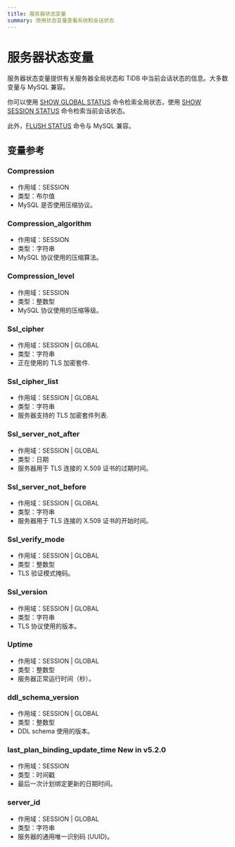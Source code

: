 ```yaml
---
title: 服务器状态变量
summary: 使用状态变量查看系统和会话状态
---
```


# 服务器状态变量

服务器状态变量提供有关服务器全局状态和 TiDB 中当前会话状态的信息。大多数变量与 MySQL 兼容。

你可以使用 [SHOW GLOBAL STATUS](/sql-statements/sql-statement-show-status.md) 命令检索全局状态，使用 [SHOW SESSION STATUS](/sql-statements/sql-statement-show-status.md) 命令检索当前会话状态。  

此外，[FLUSH STATUS](/sql-statements/sql-statement-flush-status.md) 命令与 MySQL 兼容。

## 变量参考

### Compression

- 作用域：SESSION
- 类型：布尔值
- MySQL 是否使用压缩协议。

### Compression_algorithm

- 作用域：SESSION
- 类型：字符串
- MySQL 协议使用的压缩算法。

### Compression_level

- 作用域：SESSION
- 类型：整数型
- MySQL 协议使用的压缩等级。

### Ssl_cipher

- 作用域：SESSION | GLOBAL
- 类型：字符串
- 正在使用的 TLS 加密套件.

### Ssl_cipher_list

- 作用域：SESSION | GLOBAL
- 类型：字符串
- 服务器支持的 TLS 加密套件列表.

### Ssl_server_not_after

- 作用域：SESSION | GLOBAL
- 类型：日期
- 服务器用于 TLS 连接的 X.509 证书的过期时间。

### Ssl_server_not_before

- 作用域：SESSION | GLOBAL
- 类型：字符串
- 服务器用于 TLS 连接的 X.509 证书的开始时间。

### Ssl_verify_mode

- 作用域：SESSION | GLOBAL
- 类型：整数型
- TLS 验证模式掩码。

### Ssl_version

- 作用域：SESSION | GLOBAL
- 类型：字符串
- TLS 协议使用的版本。

### Uptime

- 作用域：SESSION | GLOBAL
- 类型：整数型
- 服务器正常运行时间（秒）。

### ddl_schema_version

- 作用域：SESSION | GLOBAL
- 类型：整数型
- DDL schema 使用的版本。

### last_plan_binding_update_time <span class="version-mark">New in v5.2.0</span>

- 作用域：SESSION
- 类型：时间戳
- 最后一次计划绑定更新的日期时间。

### server_id

- 作用域：SESSION | GLOBAL
- 类型：字符串
- 服务器的通用唯一识别码 (UUID)。
